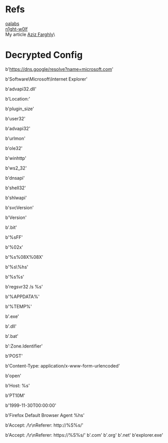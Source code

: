# Refs
[oalabs](https://research.openanalysis.net/smoke/smokeloader/loader/config/yara/triage/2022/08/25/smokeloader.html)\
[n1ght-w0lf](https://n1ght-w0lf.github.io/malware%20analysis/smokeloader/)\
My article [Aziz Farghly](https://docs.google.com/document/d/10vH-viRghPPg-TD1K2mvOfYktkUS7oGBDVRis--Fp4M/edit?usp=drive_link)\

# Decrypted Config

b'https://dns.google/resolve?name=microsoft.com'

b'Software\\Microsoft\\Internet Explorer'

b'advapi32.dll'

b'Location:'

b'plugin_size'

b'user32'

b'advapi32'

b'urlmon'

b'ole32'

b'winhttp'

b'ws2_32'

b'dnsapi'

b'shell32'

b'shlwapi'

b'svcVersion'

b'Version'

b'.bit'

b'%sFF'

b'%02x'

b'%s%08X%08X'

b'%s\\%hs'

b'%s%s'

b'regsvr32 /s %s'

b'%APPDATA%'

b'%TEMP%'

b'.exe'

b'.dll'

b'.bat'

b':Zone.Identifier'

b'POST'

b'Content-Type: application/x-www-form-urlencoded'

b'open'

b'Host: %s'

b'PT10M'

b'1999-11-30T00:00:00'

b'Firefox Default Browser Agent %hs'

b'Accept: */*\r\nReferer: http://%S%s/'

b'Accept: */*\r\nReferer: https://%S%s/'
b'.com'
b'.org'
b'.net'
b'explorer.exe'
